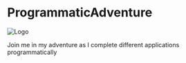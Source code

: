 # ProgrammaticAdventure
![Logo](https://www.google.com/url?sa=i&source=images&cd=&ved=2ahUKEwjArNWR4IjnAhX3CTQIHdubA4UQjRx6BAgBEAQ&url=https%3A%2F%2Fmedium.com%2F%4014ideas%2Fthe-magic-of-programmatic-e7b93fd3660e&psig=AOvVaw1UtSFtvodf68_uft5OiLEj&ust=1579285765457218)

Join me in my adventure as I complete different applications programmatically 
